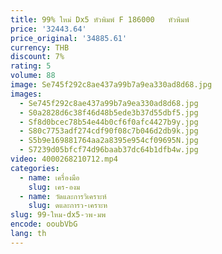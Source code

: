 ```yaml
---
title: 99% ใหม่ Dx5 หัวพิมพ์ F 186000   หัวพิมพ์
price: '32443.64'
price_original: '34885.61'
currency: THB
discount: 7%
rating: 5
volume: 88
image: Se745f292c8ae437a99b7a9ea330ad8d68.jpg
images:
  - Se745f292c8ae437a99b7a9ea330ad8d68.jpg
  - S0a2828d6c38f46d48b5ede3b37d55dbf5.jpg
  - Sf8d0bcec78b54e44b0cf6f0afc4427b9y.jpg
  - S80c7753adf274cdf90f08c7b046d2db9k.jpg
  - S5b9e169881764aa2a8395e954cf09695N.jpg
  - S7239d05bfcf74d96baab37dc64b1dfb4w.jpg
video: 4000268210712.mp4
categories:
  - name: เครื่องมือ
    slug: เคร-องม
  - name: วัดและการวิเคราะห์
    slug: ดและการว-เคราะห
slug: 99-ใหม-dx5-วพ-มพ
encode: ooubVbG
lang: th
---
```

  